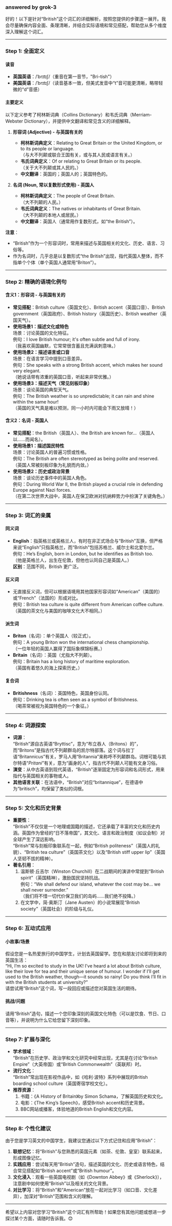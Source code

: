 ### answered by grok-3
好的！以下是针对“British”这个词汇的详细解析，按照您提供的步骤逐一展开。我会尽量确保内容全面、条理清晰，并结合实际语境和常见搭配，帮助您从多个维度深入理解这个词汇。

---

### Step 1: 全面定义

#### 读音
- **英国英语**：/ˈbrɪtɪʃ/（重音在第一音节，"Bri-tish"）
- **美国英语**：/ˈbrɪtɪʃ/（读音基本一致，但美式发音中“t”音可能更清晰，略带轻微的“d”音感）

#### 主要定义
以下定义参考了柯林斯词典（Collins Dictionary）和韦氏词典（Merriam-Webster Dictionary），并提供中文翻译和常见含义的详细解释。

1. **形容词 (Adjective) - 与英国有关的**
   - **柯林斯词典定义**：Relating to Great Britain or the United Kingdom, or to its people or language.  
     （与大不列颠或联合王国有关，或与其人民或语言有关。）
   - **韦氏词典定义**：Of or relating to Great Britain or its people.  
     （关于大不列颠或其人民的。）
   - **中文翻译**：英国的；英国人的；英国特色的。

2. **名词 (Noun, 常以复数形式使用) - 英国人**
   - **柯林斯词典定义**：The people of Great Britain.  
     （大不列颠的人民。）
   - **韦氏词典定义**：The natives or inhabitants of Great Britain.  
     （大不列颠的本地人或居民。）
   - **中文翻译**：英国人（通常用作复数形式，如“the British”）。

**注意**：  
- “British”作为一个形容词时，常用来描述与英国相关的文化、历史、语言、习俗等。  
- 作为名词时，几乎总是以复数形式“the British”出现，指代英国人整体，而不指单个个体（单个英国人通常用“Briton”）。

---

### Step 2: 精确的语境化例句

#### 含义1：形容词 - 与英国有关的
- **常见搭配**：British culture（英国文化）、British accent（英国口音）、British government（英国政府）、British history（英国历史）、British weather（英国天气）。
- **使用场景1：描述文化或特色**  
  场景：讨论英国的文化特征。  
  例句：I love British humour; it's often subtle and full of irony.  
  （我喜欢英国幽默，它常常很含蓄且充满讽刺意味。）  
- **使用场景2：描述语言或口音**  
  场景：在语言学习中提到口音差异。  
  例句：She speaks with a strong British accent, which makes her sound very elegant.  
  （她说话带有浓重的英国口音，听起来非常优雅。）  
- **使用场景3：描述天气（常见刻板印象）**  
  场景：谈论英国的典型天气。  
  例句：The British weather is so unpredictable; it can rain and shine within the same hour!  
  （英国的天气真是难以预测，同一小时内可能会下雨又放晴！）

#### 含义2：名词 - 英国人
- **常见搭配**：the British（英国人）、the British are known for...（英国人以……而闻名）。
- **使用场景1：描述国民特性**  
  场景：讨论英国人的普遍习惯或性格。  
  例句：The British are often stereotyped as being polite and reserved.  
  （英国人常被刻板印象为礼貌而内敛。）  
- **使用场景2：历史或政治背景**  
  场景：谈论历史事件中的英国人角色。  
  例句：During World War II, the British played a crucial role in defending Europe against Nazi forces.  
  （在第二次世界大战中，英国人在保卫欧洲对抗纳粹势力中扮演了关键角色。）

---

### Step 3: 词汇的亲属

#### 同义词
- **English**：指英格兰或英格兰人，有时在非正式场合与“British”互换，但严格来说“English”只指英格兰，而“British”包括苏格兰、威尔士和北爱尔兰。  
  例句：He’s English, born in London, but he identifies as British too.  
  （他是英格兰人，出生在伦敦，但他也认同自己是英国人。）  
  **区别**：范围不同，British 更广泛。

#### 反义词
- 无直接反义词，但可以根据语境用其他国家形容词如“American”（美国的）或“French”（法国的）形成对比。  
  例句：British tea culture is quite different from American coffee culture.  
  （英国的茶文化与美国的咖啡文化大不相同。）

#### 派生词
- **Briton**（名词）：单个英国人（较正式）。  
  例句：A young Briton won the international chess championship.  
  （一位年轻的英国人赢得了国际象棋锦标赛。）
- **Britain**（名词）：英国（尤指大不列颠）。  
  例句：Britain has a long history of maritime exploration.  
  （英国有着悠久的海上探索历史。）

#### 复合词
- **Britishness**（名词）：英国特色，英国身份认同。  
  例句：Drinking tea is often seen as a symbol of Britishness.  
  （喝茶常被视为英国特色的一个象征。）

---

### Step 4: 词源探索

- **词源**：  
  “British”源自古英语“Bryttisc”，意为“布立吞人（Britons）的”，而“Britons”是指古代不列颠群岛的凯尔特部落。这个词与拉丁语“Britannicus”有关，罗马人用“Britannia”来称呼不列颠群岛。词根可能与凯尔特语“*Pritani*”有关，意为“画身的人”，指古代不列颠人可能有文身习俗。
- **演变**：从中古英语到现代英语，“British”逐渐固定为形容词和名词形式，用来指代与英国相关的事物或人。
- **其他语言关联**：在法语中，“British”对应“britannique”，在德语中为“britisch”，均保留了类似的词根。

---

### Step 5: 文化和历史背景

- **重要性**：  
  “British”不仅仅是一个地理或国籍的描述，它还承载了丰富的文化和历史内涵。英国作为曾经的“日不落帝国”，其文化、语言和政治制度（如议会制）对全球产生了深远影响。  
  “British”常与刻板印象联系在一起，例如“British politeness”（英国人的礼貌）、“British tea culture”（英国茶文化）以及“British stiff upper lip”（英国人坚韧不拔的精神）。  
- **著名引用**：  
  1. 温斯顿·丘吉尔（Winston Churchill）在二战期间的演讲中常提到“British spirit”（英国精神），激励国民坚持抗战。  
     例句：“We shall defend our island, whatever the cost may be... we shall never surrender.”  
     （我们将不惜一切代价保卫我们的岛屿……我们绝不投降。）  
  2. 在文学中，简·奥斯汀（Jane Austen）的小说常展现“British society”（英国社会）的阶级与礼仪。

---

### Step 6: 互动式应用

#### 小故事/场景  
假设您是一名热爱旅行的中国学生，计划去英国留学。您在和朋友讨论即将到来的英国生活：  
“Hi, I’m so excited to study in the UK! I’ve heard a lot about British culture, like their love for tea and their unique sense of humour. I wonder if I’ll get used to the British weather, though—it sounds so rainy! Do you think I’ll fit in with the British students at university?”  
请尝试用“British”这个词，写一段回应或描述您对英国生活的期待。

#### 挑战/问题  
请用“British”造句，描述一个您印象深刻的英国文化特色（可以是饮食、节日、口音等），并说明为什么它给您留下深刻印象。

---

### Step 7: 扩展与深化

- **学术领域**：  
  “British”在历史学、政治学和文化研究中经常出现，尤其是在讨论“British Empire”（大英帝国）或“British Commonwealth”（英联邦）时。  
- **流行文化**：  
  “British”常出现在影视作品中，如《哈利·波特》系列中展现的British boarding school culture（英国寄宿学校文化）。  
- **推荐资源**：  
  1. 书籍：《A History of Britain》by Simon Schama，了解英国历史和文化。  
  2. 电影：《The King’s Speech》，感受British accent和历史背景。  
  3. BBC网站或播客，体验地道的British English和文化内容。

---

### Step 8: 个性化建议

由于您是学习英文的中国学生，我建议您通过以下方式记住和应用“British”：  
1. **联想记忆**：将“British”与您熟悉的英国元素（如茶、伦敦、皇室）联系起来，形成图像记忆。  
2. **实践应用**：尝试每天用“British”造句，描述英国的文化、历史或语言特色，结合常见搭配如“British accent”或“British humour”。  
3. **文化浸入**：观看一些英国电视剧（如《Downton Abbey》或《Sherlock》），注意剧中如何使用“British”以及相关的文化背景。  
4. **对比学习**：将“British”和“American”放在一起对比学习（如口音、文化差异），加深对“British”范围和含义的理解。

---

希望以上内容对您学习“British”这个词汇有所帮助！如果您有其他问题或想进一步探讨某个方面，请随时告诉我。😊
